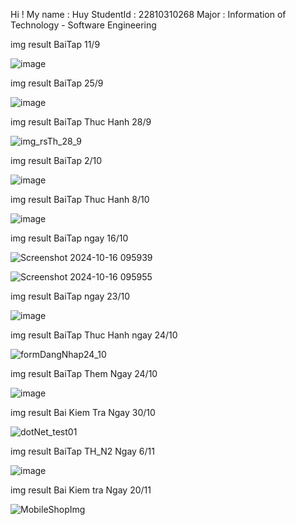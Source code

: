 ﻿Hi ! My name : Huy 
StudentId : 22810310268
Major : Information of Technology - Software Engineering


img result BaiTap 11/9

![image](https://github.com/user-attachments/assets/cbe6d8a1-b6fe-49e4-841f-81aba10b98ad)

img result BaiTap 25/9

![image](https://github.com/user-attachments/assets/c3301d78-865b-4ca0-8107-fb8f6f61d1d0)

img result BaiTap Thuc Hanh 28/9

![img_rsTh_28_9](https://github.com/user-attachments/assets/bf71039a-24b5-4c1b-830a-e914174ef124)

img result BaiTap 2/10 

![image](https://github.com/user-attachments/assets/cfe30ee2-ce6f-4c61-b095-7c483fc5074c)

img result BaiTap Thuc Hanh 8/10

![image](https://github.com/user-attachments/assets/6d1c8d7e-250b-42c5-b152-588b1bd5146e)

img result BaiTap ngay 16/10

![Screenshot 2024-10-16 095939](https://github.com/user-attachments/assets/eb7ff1b4-e64d-45bd-bcaf-e4c0c125dda3)

![Screenshot 2024-10-16 095955](https://github.com/user-attachments/assets/fd034a5e-58a8-42f6-8222-906a8e410faf)

img result BaiTap ngay 23/10

![image](https://github.com/user-attachments/assets/70af70fa-9ff8-4f48-9449-a451452ac7ab)

img result BaiTap Thuc Hanh ngay 24/10

![formDangNhap24_10](https://github.com/user-attachments/assets/0ee858b5-7e08-49c1-bd24-e65b93d163aa)

img result BaiTap Them Ngay 24/10

![image](https://github.com/user-attachments/assets/c79b898a-e947-4333-a025-cf307668aca8)


img result Bai Kiem Tra Ngay 30/10

![dotNet_test01](https://github.com/user-attachments/assets/c89ece8a-1219-4ac3-a010-28f1457a3c2c)

img result BaiTap TH_N2 Ngay 6/11 

![image](https://github.com/user-attachments/assets/5eb4958c-fd19-42b7-989a-0aa72ec1d115)

img result Bai Kiem tra Ngay 20/11

![MobileShopImg](https://github.com/user-attachments/assets/b6b2d082-b575-4961-abdc-4bacf3d85984)


